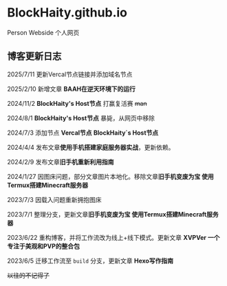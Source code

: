 # BlockHaity.github.io
Person Webside
个人网页

## 博客更新日志

2025/7/11 更新Vercal节点链接并添加域名节点

2025/2/10 新增文章 **BAAH在逆天环境下的运行**

2024/11/2 **BlockHaity's Host节点** 打赢复活赛 ~~man~~ 

2024/8/1 **BlockHaity's Host节点** 暴毙，从网页中移除

2024/7/3 添加节点 **Vercal节点** **BlockHaity`s Host节点**

2024/4/4 发布文章**使用手机搭建家庭服务器实战**，更新依赖。

2024/2/9 发布文章**旧手机重新利用指南**

2024/1/27 因图床问题，部分文章图片本地化。移除文章**旧手机变废为宝 使用Termux搭建Minecraft服务器**

2023/7/3 因载入问题重新拥抱图床

2023/7/1 整理分支，更新文章**旧手机变废为宝 使用Termux搭建Minecraft服务器**

2023/6/22 重构博客，并将工作流改为线上+线下模式。更新文章 **XVPVer 一个专注于美观和PVP的整合包**

2023/6/5 迁移工作流至 `build` 分支，更新文章 **Hexo写作指南**

~~以往的不记得了~~
